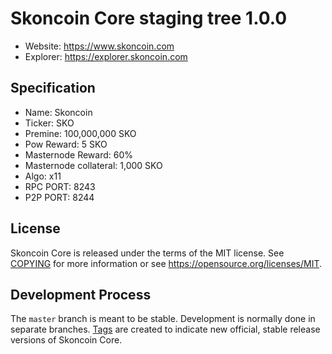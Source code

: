 # Skoncoin Core staging tree 1.0.0

- Website: https://www.skoncoin.com
- Explorer: https://explorer.skoncoin.com

## Specification

- Name: Skoncoin
- Ticker: SKO
- Premine: 100,000,000 SKO
- Pow Reward: 5 SKO
- Masternode Reward: 60%
- Masternode collateral: 1,000 SKO
- Algo: x11
- RPC PORT: 8243
- P2P PORT: 8244

## License

Skoncoin Core is released under the terms of the MIT license. See [COPYING](COPYING) for more
information or see https://opensource.org/licenses/MIT.

## Development Process

The `master` branch is meant to be stable. Development is normally done in separate branches.
[Tags](https://github.com/skoncoin/sko/tags) are created to indicate new official,
stable release versions of Skoncoin Core.
